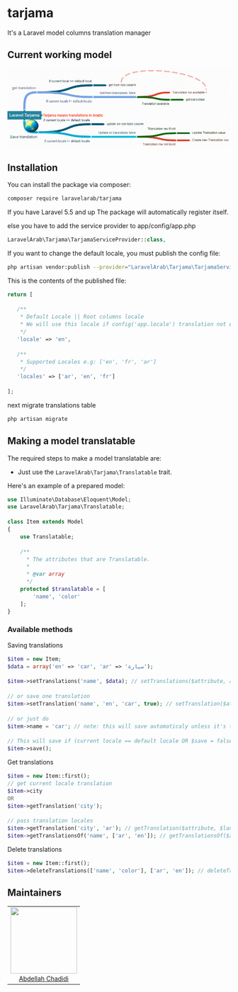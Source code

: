 # tarjama

It's a Laravel model columns translation manager

## Current working model

![Laravel Tarjama current working model](/images/current_working_model.png)

## Installation

You can install the package via composer:

```bash
composer require laravelarab/tarjama
```

If you have Laravel 5.5 and up The package will automatically register itself.

else you have to add the service provider to app/config/app.php

```php
LaravelArab\Tarjama\TarjamaServiceProvider::class,
```

If you want to change the default locale, you must publish the config file:

```bash
php artisan vendor:publish --provider="LaravelArab\Tarjama\TarjamaServiceProvider"
```

This is the contents of the published file:

```php
return [

   /**
    * Default Locale || Root columns locale
    * We will use this locale if config('app.locale') translation not exist
    */
   'locale' => 'en',

   /**
    * Supported Locales e.g: ['en', 'fr', 'ar']
    */
   'locales' => ['ar', 'en', 'fr']

];
```

next migrate translations table

```bash
php artisan migrate
```

## Making a model translatable

The required steps to make a model translatable are:

- Just use the `LaravelArab\Tarjama\Translatable` trait.

Here's an example of a prepared model:

```php
use Illuminate\Database\Eloquent\Model;
use LaravelArab\Tarjama\Translatable;

class Item extends Model
{
    use Translatable;

    /**
      * The attributes that are Translatable.
      *
      * @var array
      */
    protected $translatable = [
        'name', 'color'
    ];
}
```

### Available methods

Saving translations

```php
$item = new Item;
$data = array('en' => 'car', 'ar' => 'سيارة');

$item->setTranslations('name', $data); // setTranslations($attribute, array $translations, $save = false)

// or save one translation
$item->setTranslation('name', 'en', 'car', true); // setTranslation($attribute, $locale, $value, $save = false)

// or just do
$item->name = 'car'; // note: this will save automaticaly unless it's the default locale

// This will save if (current locale == default locale OR $save = false)
$item->save();
```

Get translations

```php
$item = new Item::first();
// get current locale translation
$item->city
OR
$item->getTranslation('city');

// pass translation locales
$item->getTranslation('city', 'ar'); // getTranslation($attribute, $language = null, $fallback = true)
$item->getTranslationsOf('name', ['ar', 'en']); // getTranslationsOf($attribute, array $languages = null, $fallback = true)
```

Delete translations

```php
$item = new Item::first();
$item->deleteTranslations(['name', 'color'], ['ar', 'en']); // deleteTranslations(array $attributes, $locales = null)
```

## Maintainers

<table>
  <tbody>
    <tr>
      <td align="center">
        <a href="https://github.com/chadidi">
          <img width="150" height="150" src="https://github.com/chadidi.png?v=3&s=150">
          </br>
          Abdellah Chadidi
        </a>
      </td>
    </tr>
  <tbody>
</table>
